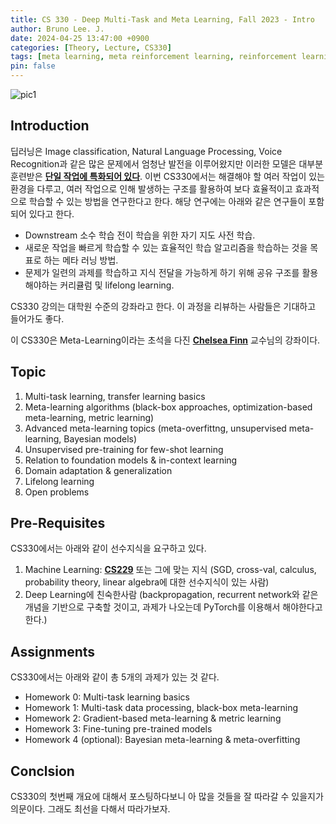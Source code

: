 ```yaml
---
title: CS 330 - Deep Multi-Task and Meta Learning, Fall 2023 - Intro
author: Bruno Lee. J.
date: 2024-04-25 13:47:00 +0900
categories: [Theory, Lecture, CS330]
tags: [meta learning, meta reinforcement learning, reinforcement learning]
pin: false
---
```


![pic1](https://github.com/cotes2020/jekyll-theme-chirpy/assets/160090783/036fe8cf-20bb-4398-8633-eadc6f443020)

## Introduction
딥러닝은 Image classification, Natural Language Processing, Voice Recognition과 같은 많은 문제에서 엄청난 발전을 이루어왔지만 이러한 모델은 대부분 훈련받은 **<u>단일 작업에 특화되어 있다</u>**. 이번 CS330에서는 해결해야 할 여러 작업이 있는 환경을 다루고, 여러 작업으로 인해 발생하는 구조를 활용하여 보다 효율적이고 효과적으로 학습할 수 있는 방법을 연구한다고 한다. 해당 연구에는 아래와 같은 연구들이 포함되어 있다고 한다.
- Downstream 소수 학습 전이 학습을 위한 자기 지도 사전 학습.
- 새로운 작업을 빠르게 학습할 수 있는 효율적인 학습 알고리즘을 학습하는 것을 목표로 하는 메타 러닝 방법.
- 문제가 일련의 과제를 학습하고 지식 전달을 가능하게 하기 위해 공유 구조를 활용해야하는 커리큘럼 및 lifelong learning.

CS330 강의는 대학원 수준의 강좌라고 한다. 이 과정을 리뷰하는 사람들은 기대하고 들어가도 좋다.

이 CS330은 Meta-Learning이라는 초석을 다진 **<u>Chelsea Finn</u>** 교수님의 강좌이다.

## Topic
1. Multi-task learning, transfer learning basics
2. Meta-learning algorithms (black-box approaches, optimization-based meta-learning, metric learning)
3. Advanced meta-learning topics (meta-overfittng, unsupervised meta-learning, Bayesian models)
4. Unsupervised pre-training for few-shot learning
5. Relation to foundation models & in-context learning
6. Domain adaptation & generalization
7. Lifelong learning
8. Open problems

## Pre-Requisites
CS330에서는 아래와 같이 선수지식을 요구하고 있다.
1. Machine Learning: **<u>CS229</u>** 또는 그에 맞는 지식 (SGD, cross-val, calculus, probability theory, linear algebra에 대한 선수지식이 있는 사람)
2. Deep Learning에 친숙한사람 (backpropagation, recurrent network와 같은 개념을 기반으로 구축할 것이고, 과제가 나오는데 PyTorch를 이용해서 해야한다고 한다.)

## Assignments
CS330에서는 아래와 같이 총 5개의 과제가 있는 것 같다.
- Homework 0: Multi-task learning basics
- Homework 1: Multi-task data processing, black-box meta-learning
- Homework 2: Gradient-based meta-learning & metric learning
- Homework 3: Fine-tuning pre-trained models
- Homework 4 (optional): Bayesian meta-learning & meta-overfitting 

## Conclsion
CS330의 첫번째 개요에 대해서 포스팅하다보니 아 많을 것들을 잘 따라갈 수 있을지가 의문이다. 그래도 최선을 다해서 따라가보자.